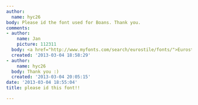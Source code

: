```yaml
---
author:
  name: hyc26
body: Please id the font used for Boans. Thank you.
comments:
- author:
    name: Jan
    picture: 112311
  body: <a href="http://www.myfonts.com/search/eurostile/fonts/">Eurostile Extended</a>.
  created: '2013-03-04 18:58:29'
- author:
    name: hyc26
  body: Thank you :)
  created: '2013-03-04 20:05:15'
date: '2013-03-04 18:55:04'
title: please id this font!!

---
```

